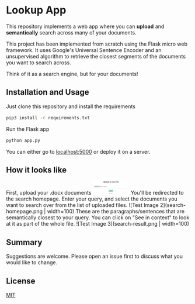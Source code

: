 # Lookup App

This repository implements a web app where you can **upload** and **semantically** search across many of your documents.

This project has been implemented from scratch using the Flask micro web framework. It uses Google's Universal Sentence Encoder and an unsupervised algorithm to retrieve the closest segments of the documents you want to search across.

Think of it as a search engine, but for your documents!

## Installation and Usage

Just clone this repository and install the requirements

```bash
pip3 install -r requirements.txt
```
Run the Flask app
```bash
python app.py
```
You can either go to [localhost:5000](http://localhost:5000/) or deploy it on a server.

## How it looks like
First, upload your .docx documents
<img src="upload-page.png" width="100">
You'll be redirected to the search homepage. Enter your query, and select the documents you want to search over from the list of uploaded files.
![Test Image 2](search-homepage.png | width=100)
These are the paragraphs/sentences that are semantically closest to your query. You can click on "See in context" to look at it as part of the whole file.
![Test Image 3](search-result.png | width=100)

## Summary
Suggestions are welcome. Please open an issue first to discuss what you would like to change.

## License
[MIT](https://choosealicense.com/licenses/mit/)
